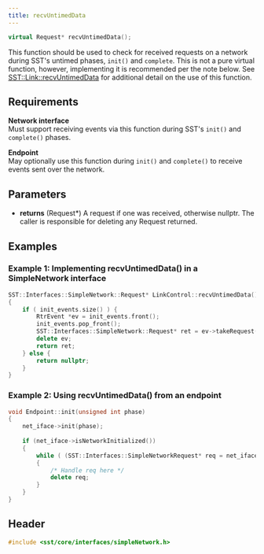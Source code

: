 ```yaml
---
title: recvUntimedData
---
```


```cpp
virtual Request* recvUntimedData();
```

This function should be used to check for received requests on a network during SST's untimed phases, `init()` and `complete`. This is not a pure virtual function, however, implementing it is recommended per the note below. See [SST::Link::recvUntimedData](../../link/recvUntimedData) for additional detail on the use of this function.

## Requirements
**Network interface** &nbsp;  
Must support receiving events via this function during SST's `init()` and `complete()` phases. 

**Endpoint** &nbsp;  
May optionally use this function during `init()` and `complete()` to receive events sent over the network.

## Parameters
* **returns** (Request*) A request if one was received, otherwise nullptr. The caller is responsible for deleting any Request returned.


## Examples

### Example 1: Implementing recvUntimedData() in a SimpleNetwork interface
<!--- SOURCE_CODE: sst-elements/src/sst/elements/merlin/interfaces/linkControl.cc --->
```cpp title="Excerpt from sst-elements/src/sst/elements/merlin/interfaces/linkControl.cc"
SST::Interfaces::SimpleNetwork::Request* LinkControl::recvUntimedData()
{
    if ( init_events.size() ) {
        RtrEvent *ev = init_events.front();
        init_events.pop_front();
        SST::Interfaces::SimpleNetwork::Request* ret = ev->takeRequest();
        delete ev;
        return ret;
    } else {
        return nullptr;
    }
}
```

### Example 2: Using recvUntimedData() from an endpoint
```cpp
void Endpoint::init(unsigned int phase)
{
    net_iface->init(phase);
    
    if (net_iface->isNetworkInitialized())
    {
        while ( (SST::Interfaces::SimpleNetworkRequest* req = net_iface->recvUntimedData()) ) 
        {
            /* Handle req here */
            delete req;
        }
    }
}
```

## Header
```cpp
#include <sst/core/interfaces/simpleNetwork.h>
```
